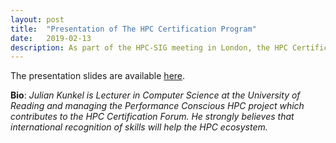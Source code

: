 ```yaml
---
layout: post
title:  "Presentation of The HPC Certification Program"
date:   2019-02-13
description: As part of the HPC-SIG meeting in London, the HPC Certification program was introduced.
---
```



The presentation slides are available [here](/assets/talks/19-02-hpc-edu.pdf).

**Bio**: *Julian Kunkel is Lecturer in Computer Science at the University
of Reading and managing the Performance Conscious HPC project which
contributes to the HPC Certification Forum.
He strongly believes that international recognition of skills will
help the HPC ecosystem.*
